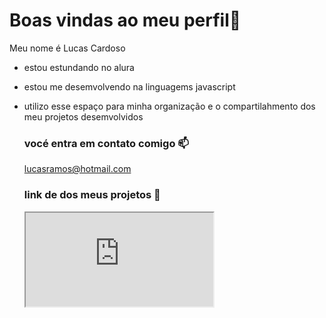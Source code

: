 # Boas vindas ao meu perfil🚙

Meu nome é Lucas Cardoso

- estou estundando no alura
- estou me desemvolvendo na linguagems javascript
- utilizo esse espaço para minha organização e o compartilahmento dos meu projetos desemvolvidos

  ### vocé entra em contato comigo 📫

  lucasramos@hotmail.com

  ### link de dos meus projetos 💼

  <iframe src="https://editor.p5js.org/Robo2354/full/BhXgVleIH"></iframe>
  
